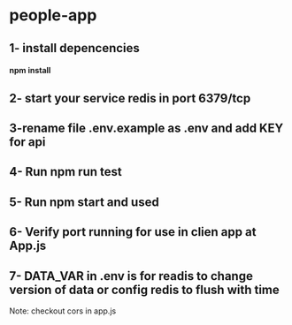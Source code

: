 # people-app

## 1- install depencencies
#### npm install
## 2- start your service redis in port 6379/tcp
## 3-rename file .env.example as .env and add KEY for api
## 4- Run npm run test
## 5- Run npm start and used
## 6- Verify port running for use in clien app at App.js
## 7- DATA_VAR in .env is for readis to change version of data or config  redis to flush with time

Note: checkout cors in app.js